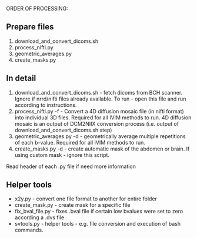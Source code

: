 ORDER OF PROCESSING: 



## Prepare files

1. download_and_convert_dicoms.sh 
2. process_nifti.py 
3. geometric_averages.py 
4. create_masks.py


## In detail

1. download_and_convert_dicoms.sh - fetch dicoms from BCH scanner. Ignore if nrrd/nifti files already available. To run - open this file and run according to instructions. 
2. process_nifti.py -f <NIFTI> - Convert a 4D diffusion mosaic file (in nifti format) into individual 3D files. Required for all IVIM methods to run. 4D diffusion mosaic is an output of DCM2NIIX conversion process (i.e. output of download_and_convert_dicoms.sh step) 
3. geometric_averages.py -d <DIRECTORY> - geometrically average multiple repetitions of each b-value. Required for all IVIM methods to run. 
4. create_masks.py -d <DIRECTORY> - create automatic mask of the abdomen or brain. If using custom mask - ignore this script. 

Read header of each .py file if need more information

## Helper tools 

- x2y.py - convert one file format to another for entire folder 
- create_mask.py - create mask for a specific file 
- fix_bval_file.py - fixes .bval file if certain low bvalues were set to zero according a .dvs file
- svtools.py - helper tools - e.g. file conversion and execution of bash commands.
